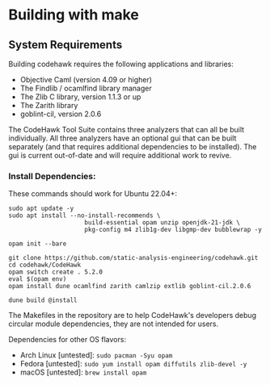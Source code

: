 # Building with make

## System Requirements

Building codehawk requires the following applications and libraries:

- Objective Caml (version 4.09 or higher)
- The Findlib / ocamlfind library manager
- The Zlib C library, version 1.1.3 or up
- The Zarith library
- goblint-cil, version 2.0.6

The CodeHawk Tool Suite contains three analyzers that can all be built
individually. All three analyzers have an optional gui that can be built
separately (and that requires additional dependencies to be installed).
The gui is current out-of-date and will require additional work to revive.


### Install Dependencies:

These commands should work for Ubuntu 22.04+:

```
sudo apt update -y
sudo apt install --no-install-recommends \
                     build-essential opam unzip openjdk-21-jdk \
                     pkg-config m4 zlib1g-dev libgmp-dev bubblewrap -y

opam init --bare

git clone https://github.com/static-analysis-engineering/codehawk.git
cd codehawk/CodeHawk
opam switch create . 5.2.0
eval $(opam env)
opam install dune ocamlfind zarith camlzip extlib goblint-cil.2.0.6

dune build @install
```

The Makefiles in the repository are to help CodeHawk's developers
debug circular module dependencies, they are not intended for users.

Dependencies for other OS flavors:
- Arch Linux [untested]: `sudo pacman -Syu opam`
- Fedora [untested]: `sudo yum install opam diffutils zlib-devel -y`
- macOS [untested]: `brew install opam`
